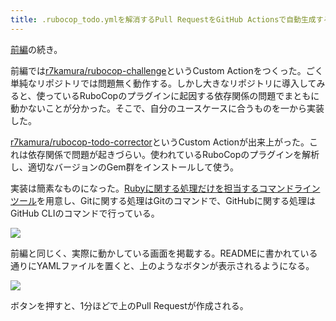 ```yaml
---
title: .rubocop_todo.ymlを解消するPull RequestをGitHub Actionsで自動生成する (後編)
---
```

[前編](https://r7kamura.com/articles/2022-05-13-rubocop-challenge)の続き。

前編では[r7kamura/rubocop-challenge](https://github.com/r7kamura/rubocop-challenge)というCustom Actionをつくった。ごく単純なリポジトリでは問題無く動作する。しかし大きなリポジトリに導入してみると、使っているRuboCopのプラグインに起因する依存関係の問題でまともに動かないことが分かった。そこで、自分のユースケースに合うものを一から実装した。

[r7kamura/rubocop-todo-corrector](https://github.com/r7kamura/rubocop-todo-corrector)というCustom Actionが出来上がった。これは依存関係で問題が起きづらい。使われているRuboCopのプラグインを解析し、適切なバージョンのGem群をインストールして使う。

実装は簡素なものになった。[Rubyに関する処理だけを担当するコマンドラインツール](https://github.com/r7kamura/rubocop_todo_corrector)を用意し、Gitに関する処理はGitのコマンドで、GitHubに関する処理はGitHub CLIのコマンドで行っている。

![](https://lh4.googleusercontent.com/eYfVh_j7Te0M44pcb9yPs7ahHiKH6dhoX4gUpGeW0r2xDh2zXkp_AMzr9FLyIqyw8BTXaVK-wDe_Mtqvh_BoQZe8dTcah-15Un2SJLQwN-7P3eSmCLjPBvlfQcYLR2WkDXYki_H6geh-witrTmbwglc_6hnvVeRAqQ1Vyf0ssLsBHLcGioS4xBm8ed9K)

前編と同じく、実際に動かしている画面を掲載する。READMEに書かれている通りにYAMLファイルを置くと、上のようなボタンが表示されるようになる。

![](https://lh3.googleusercontent.com/8NTM57DSkMV9rBtkESwGpCdar9mrt35xvkq1FyZ7_JGNrRlH1fgiUqjESqNQSMaLr4U1V6iuLN_p81rei_VGUuHq4yssuoSQoQLI9w8FgAQ_jOPypfRWDlSbHBwOpZb8ty9wPt7blPbrTGxWgdZizQYAbG8X8l9d9Eim1HTK9LFXARZGSh2U7HNpLCQ5)

ボタンを押すと、1分ほどで上のPull Requestが作成される。
